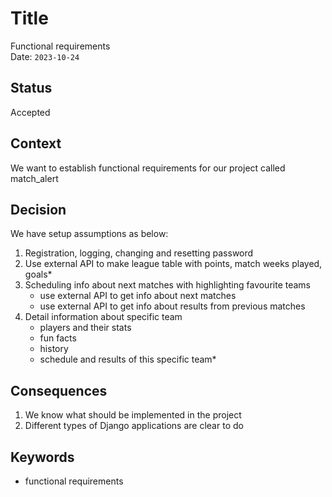 # Title
Functional requirements\
Date: `2023-10-24`

## Status

Accepted

## Context

We want to establish functional requirements for our project called match_alert

## Decision

We have setup assumptions as below:
1. Registration, logging, changing and resetting password
2. Use external API to make league table with points, match weeks played, goals*
3. Scheduling info about next matches with highlighting favourite teams
    - use external API to get info about next matches
    - use external API to get info about results from previous matches
4. Detail information about specific team
   - players and their stats
   - fun facts
   - history
   - schedule and results of this specific team*
## Consequences

1. We know what should be implemented in the project
2. Different types of Django applications are clear to do

## Keywords
- functional requirements
